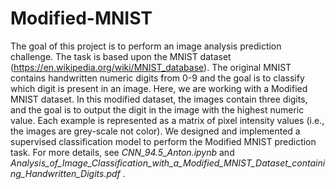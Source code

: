 # Modified-MNIST

The goal of this project is to perform an image analysis prediction challenge. The task is based upon the MNIST dataset (<https://en.wikipedia.org/wiki/MNIST_database>). The original MNIST contains handwritten numeric digits from 0-9 and the goal is to classify which digit is present in an image. Here, we are working with a Modified MNIST dataset. In this modified dataset, the images contain three digits, and the goal is to output the digit in the image with the highest numeric value. Each example is represented as a matrix of pixel intensity values (i.e., the images are grey-scale not color). We designed and implemented a supervised classification model to perform the Modified MNIST prediction task. For more details, see _CNN_94.5_Anton.ipynb_ and _Analysis_of_Image_Classification_with_a_Modified_MNIST_Dataset_containing_Handwritten_Digits.pdf_ .
